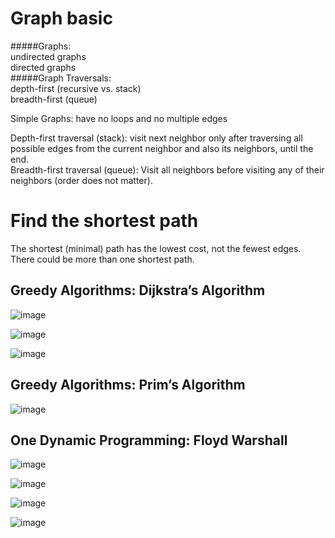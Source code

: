 # Graph basic
#####Graphs:  
undirected graphs  
directed graphs   
#####Graph Traversals:  
depth-first (recursive vs. stack)  
breadth-first (queue)  

Simple Graphs: have no loops and no multiple edges


Depth-first traversal (stack): visit next neighbor only after traversing all possible edges from the current neighbor and also its neighbors, until the end.  
Breadth-first traversal (queue): Visit all neighbors before visiting any of their neighbors (order does not matter).

# Find the shortest path  
The shortest (minimal) path has the lowest cost, not the fewest edges. There could be more than one shortest path.
## Greedy Algorithms: Dijkstra’s Algorithm  
![image](https://cloud.githubusercontent.com/assets/14355257/19501766/1b4a55ba-9576-11e6-927b-9c02717798bc.png)

![image](https://cloud.githubusercontent.com/assets/14355257/19501774/1e6a7e00-9576-11e6-8a8e-a062bf77fbbc.png)

![image](https://cloud.githubusercontent.com/assets/14355257/19501777/218fbb4a-9576-11e6-9c91-c422a2bafdb5.png)

## Greedy Algorithms: Prim’s Algorithm  
![image](https://cloud.githubusercontent.com/assets/14355257/19501812/64cfeb64-9576-11e6-9760-328aa6fb4fb1.png)

## One Dynamic Programming: Floyd Warshall  
![image](https://cloud.githubusercontent.com/assets/14355257/19501786/35276d4c-9576-11e6-873e-22655f5c723d.png)

![image](https://cloud.githubusercontent.com/assets/14355257/19501799/4ae8d292-9576-11e6-8719-4b7481b67b91.png)

![image](https://cloud.githubusercontent.com/assets/14355257/19501801/4ecc6b1c-9576-11e6-8f09-139174a6909c.png)

![image](https://cloud.githubusercontent.com/assets/14355257/19501808/568fbcbe-9576-11e6-9be2-8d7ba2ef437c.png)
